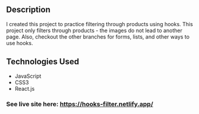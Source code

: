 ## Description
I created this project to practice filtering through products using hooks. This project only filters through products - the images do not lead to another page. Also, checkout the other branches for forms, lists, and other ways to use hooks.

## Technologies Used
* JavaScript
* CSS3
* React.js

### See live site here: https://hooks-filter.netlify.app/
